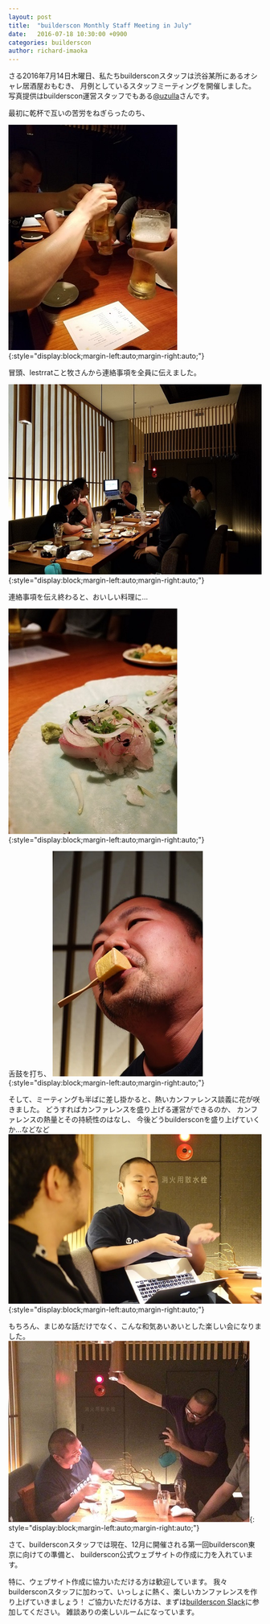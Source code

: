```yaml
---
layout: post
title:  "builderscon Monthly Staff Meeting in July"
date:   2016-07-18 10:30:00 +0900
categories: builderscon
author: richard-imaoka
---
```


さる2016年7月14日木曜日、私たちbuildersconスタッフは渋谷某所にあるオシャレ居酒屋おもむき、
月例としているスタッフミーティングを開催しました。写真提供はbuilderscon運営スタッフでもある[@uzulla](http://uzulla.hateblo.jp/entry/2016/07/15/033859)さんです。

最初に乾杯で互いの苦労をねぎらったのち、

![](/assets/images/2016-07/staff-meeting-toast.jpg){:style="display:block;margin-left:auto;margin-right:auto;"}

冒頭、lestrratこと牧さんから連絡事項を全員に伝えました。

![](/assets/images/2016-07/staff-meeting-intro.jpg){:style="display:block;margin-left:auto;margin-right:auto;"}

連絡事項を伝え終わると、おいしい料理に…

![](/assets/images/2016-07/staff-meeting-fish.jpg){:style="display:block;margin-left:auto;margin-right:auto;"}

舌鼓を打ち、
![](/assets/images/2016-07/staff-meeting-eating.jpg){:style="display:block;margin-left:auto;margin-right:auto;"}

そして、ミーティングも半ばに差し掛かると、熱いカンファレンス談義に花が咲きました。
どうすればカンファレンスを盛り上げる運営ができるのか、
カンファレンスの熱量とその持続性のはなし、
今後どうbuildersconを盛り上げていくか…などなど
![](/assets/images/2016-07/staff-meeting-discussion.jpg){:style="display:block;margin-left:auto;margin-right:auto;"}

もちろん、まじめな話だけでなく、こんな和気あいあいとした楽しい会になりました。
![](/assets/images/2016-07/staff-meeting-taking-photo.jpg){: style="display:block;margin-left:auto;margin-right:auto;"}

さて、buildersconスタッフでは現在、12月に開催される第一回builderscon東京に向けての準備と、
builderscon公式ウェブサイトの作成に力を入れています。

特に、ウェブサイト作成に協力いただける方は歓迎しています。
我々buildersconスタッフに加わって、いっしょに熱く、楽しいカンファレンスを作り上げていきましょう！
ご協力いただける方は、まずは[builderscon Slack](https://slack-invite-dot-builderscon-1248.appspot.com/)に参加してください。
雑談ありの楽しいルームになっています。